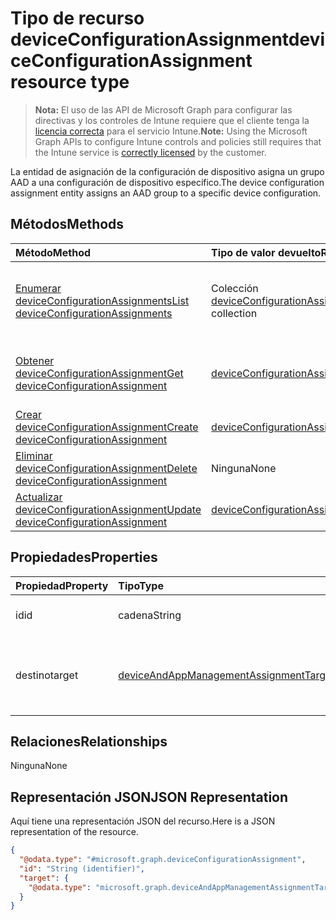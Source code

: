 # <a name="deviceconfigurationassignment-resource-type"></a><span data-ttu-id="e08dc-101">Tipo de recurso deviceConfigurationAssignment</span><span class="sxs-lookup"><span data-stu-id="e08dc-101">deviceConfigurationAssignment resource type</span></span>

> <span data-ttu-id="e08dc-102">**Nota:** El uso de las API de Microsoft Graph para configurar las directivas y los controles de Intune requiere que el cliente tenga la [licencia correcta](https://go.microsoft.com/fwlink/?linkid=839381) para el servicio Intune.</span><span class="sxs-lookup"><span data-stu-id="e08dc-102">**Note:** Using the Microsoft Graph APIs to configure Intune controls and policies still requires that the Intune service is [correctly licensed](https://go.microsoft.com/fwlink/?linkid=839381) by the customer.</span></span>

<span data-ttu-id="e08dc-103">La entidad de asignación de la configuración de dispositivo asigna un grupo AAD a una configuración de dispositivo específico.</span><span class="sxs-lookup"><span data-stu-id="e08dc-103">The device configuration assignment entity assigns an AAD group to a specific device configuration.</span></span>
## <a name="methods"></a><span data-ttu-id="e08dc-104">Métodos</span><span class="sxs-lookup"><span data-stu-id="e08dc-104">Methods</span></span>
|<span data-ttu-id="e08dc-105">Método</span><span class="sxs-lookup"><span data-stu-id="e08dc-105">Method</span></span>|<span data-ttu-id="e08dc-106">Tipo de valor devuelto</span><span class="sxs-lookup"><span data-stu-id="e08dc-106">Return Type</span></span>|<span data-ttu-id="e08dc-107">Descripción</span><span class="sxs-lookup"><span data-stu-id="e08dc-107">Description</span></span>|
|:---|:---|:---|
|[<span data-ttu-id="e08dc-108">Enumerar deviceConfigurationAssignments</span><span class="sxs-lookup"><span data-stu-id="e08dc-108">List deviceConfigurationAssignments</span></span>](../api/intune_deviceconfig_deviceconfigurationassignment_list.md)|<span data-ttu-id="e08dc-109">Colección [deviceConfigurationAssignment](../resources/intune_deviceconfig_deviceconfigurationassignment.md)</span><span class="sxs-lookup"><span data-stu-id="e08dc-109">[deviceConfigurationAssignment](../resources/intune_deviceconfig_deviceconfigurationassignment.md) collection</span></span>|<span data-ttu-id="e08dc-110">Enumere las propiedades y las relaciones de los objetos [deviceConfigurationAssignment](../resources/intune_deviceconfig_deviceconfigurationassignment.md).</span><span class="sxs-lookup"><span data-stu-id="e08dc-110">List properties and relationships of the [deviceConfigurationAssignment](../resources/intune_deviceconfig_deviceconfigurationassignment.md) objects.</span></span>|
|[<span data-ttu-id="e08dc-111">Obtener deviceConfigurationAssignment</span><span class="sxs-lookup"><span data-stu-id="e08dc-111">Get deviceConfigurationAssignment</span></span>](../api/intune_deviceconfig_deviceconfigurationassignment_get.md)|[<span data-ttu-id="e08dc-112">deviceConfigurationAssignment</span><span class="sxs-lookup"><span data-stu-id="e08dc-112">deviceConfigurationAssignment</span></span>](../resources/intune_deviceconfig_deviceconfigurationassignment.md)|<span data-ttu-id="e08dc-113">Lea las propiedades y las relaciones del objeto [deviceConfigurationAssignment](../resources/intune_deviceconfig_deviceconfigurationassignment.md).</span><span class="sxs-lookup"><span data-stu-id="e08dc-113">Read properties and relationships of [plannerTaskDetails](../resources/intune_deviceconfig_deviceconfigurationassignment.md) object.</span></span>|
|[<span data-ttu-id="e08dc-114">Crear deviceConfigurationAssignment</span><span class="sxs-lookup"><span data-stu-id="e08dc-114">Create deviceConfigurationAssignment</span></span>](../api/intune_deviceconfig_deviceconfigurationassignment_create.md)|[<span data-ttu-id="e08dc-115">deviceConfigurationAssignment</span><span class="sxs-lookup"><span data-stu-id="e08dc-115">deviceConfigurationAssignment</span></span>](../resources/intune_deviceconfig_deviceconfigurationassignment.md)|<span data-ttu-id="e08dc-116">Cree un objeto [deviceConfigurationAssignment](../resources/intune_deviceconfig_deviceconfigurationassignment.md).</span><span class="sxs-lookup"><span data-stu-id="e08dc-116">Create a new [plannerBucket](../resources/intune_deviceconfig_deviceconfigurationassignment.md) object.</span></span>|
|[<span data-ttu-id="e08dc-117">Eliminar deviceConfigurationAssignment</span><span class="sxs-lookup"><span data-stu-id="e08dc-117">Delete deviceConfigurationAssignment</span></span>](../api/intune_deviceconfig_deviceconfigurationassignment_delete.md)|<span data-ttu-id="e08dc-118">Ninguna</span><span class="sxs-lookup"><span data-stu-id="e08dc-118">None</span></span>|<span data-ttu-id="e08dc-119">Elimina un [deviceConfigurationAssignment](../resources/intune_deviceconfig_deviceconfigurationassignment.md).</span><span class="sxs-lookup"><span data-stu-id="e08dc-119">Deletes a [deviceConfigurationAssignment](../resources/intune_deviceconfig_deviceconfigurationassignment.md).</span></span>|
|[<span data-ttu-id="e08dc-120">Actualizar deviceConfigurationAssignment</span><span class="sxs-lookup"><span data-stu-id="e08dc-120">Update deviceConfigurationAssignment</span></span>](../api/intune_deviceconfig_deviceconfigurationassignment_update.md)|[<span data-ttu-id="e08dc-121">deviceConfigurationAssignment</span><span class="sxs-lookup"><span data-stu-id="e08dc-121">deviceConfigurationAssignment</span></span>](../resources/intune_deviceconfig_deviceconfigurationassignment.md)|<span data-ttu-id="e08dc-122">Actualice las propiedades de un objeto [deviceConfigurationAssignment](../resources/intune_deviceconfig_deviceconfigurationassignment.md).</span><span class="sxs-lookup"><span data-stu-id="e08dc-122">Update the properties of a [calendar](../resources/intune_deviceconfig_deviceconfigurationassignment.md) object.</span></span>|

## <a name="properties"></a><span data-ttu-id="e08dc-123">Propiedades</span><span class="sxs-lookup"><span data-stu-id="e08dc-123">Properties</span></span>
|<span data-ttu-id="e08dc-124">Propiedad</span><span class="sxs-lookup"><span data-stu-id="e08dc-124">Property</span></span>|<span data-ttu-id="e08dc-125">Tipo</span><span class="sxs-lookup"><span data-stu-id="e08dc-125">Type</span></span>|<span data-ttu-id="e08dc-126">Descripción</span><span class="sxs-lookup"><span data-stu-id="e08dc-126">Description</span></span>|
|:---|:---|:---|
|<span data-ttu-id="e08dc-127">id</span><span class="sxs-lookup"><span data-stu-id="e08dc-127">id</span></span>|<span data-ttu-id="e08dc-128">cadena</span><span class="sxs-lookup"><span data-stu-id="e08dc-128">String</span></span>|<span data-ttu-id="e08dc-129">La clave de la asignación.</span><span class="sxs-lookup"><span data-stu-id="e08dc-129">The GUID of the assignment.</span></span>|
|<span data-ttu-id="e08dc-130">destino</span><span class="sxs-lookup"><span data-stu-id="e08dc-130">target</span></span>|[<span data-ttu-id="e08dc-131">deviceAndAppManagementAssignmentTarget</span><span class="sxs-lookup"><span data-stu-id="e08dc-131">deviceAndAppManagementAssignmentTarget</span></span>](../resources/intune_deviceconfig_deviceandappmanagementassignmenttarget.md)|<span data-ttu-id="e08dc-132">El destino de la tarea para la configuración del dispositivo.</span><span class="sxs-lookup"><span data-stu-id="e08dc-132">The assignment target for the device configuration.</span></span>|

## <a name="relationships"></a><span data-ttu-id="e08dc-133">Relaciones</span><span class="sxs-lookup"><span data-stu-id="e08dc-133">Relationships</span></span>
<span data-ttu-id="e08dc-134">Ninguna</span><span class="sxs-lookup"><span data-stu-id="e08dc-134">None</span></span>
## <a name="json-representation"></a><span data-ttu-id="e08dc-135">Representación JSON</span><span class="sxs-lookup"><span data-stu-id="e08dc-135">JSON Representation</span></span>
<span data-ttu-id="e08dc-136">Aquí tiene una representación JSON del recurso.</span><span class="sxs-lookup"><span data-stu-id="e08dc-136">Here is a JSON representation of the resource.</span></span>
<!-- {
  "blockType": "resource",
  "keyProperty": "id",
  "@odata.type": "microsoft.graph.deviceConfigurationAssignment"
}
-->
``` json
{
  "@odata.type": "#microsoft.graph.deviceConfigurationAssignment",
  "id": "String (identifier)",
  "target": {
    "@odata.type": "microsoft.graph.deviceAndAppManagementAssignmentTarget"
  }
}
```




